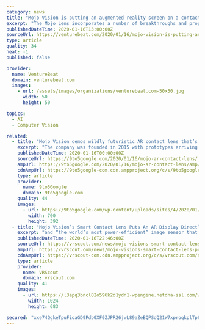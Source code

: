 ```yaml
---
category: news
title: "Mojo Vision is putting an augmented reality screen on a contact lens"
excerpt: "The Mojo Lens incorporates a number of breakthroughs and proprietary technologies, including the smallest and densest dynamic display ever made, the world’s most power-efficient image sensor optimized for computer vision, a custom wireless radio, and motion sensors for eyetracking and image stabilization. The Mojo Lens includes the Mojo ..."
publishedDateTime: 2020-01-16T13:00:00Z
sourceUrl: https://venturebeat.com/2020/01/16/mojo-vision-is-putting-an-augmented-reality-screen-on-a-contact-lens/
type: article
quality: 34
heat: -1
published: false

provider:
  name: VentureBeat
  domain: venturebeat.com
  images:
    - url: /assets/images/organizations/venturebeat.com-50x50.jpg
      width: 50
      height: 50

topics:
  - AI
  - Computer Vision

related:
  - title: "Mojo Vision demos wildly futuristic AR contact lens that’s ‘years away’"
    excerpt: "The company was founded in 2015 with prototypes arriving by 2017. Sometime during the 2020s, they hope to have a final feature set that includes a hi-res microLED display, fast wireless data, and battery power, as well as eye tracking and computer vision. The last two aspects would make for an eye-controlled UI, and fulfill that sci-fi vision ..."
    publishedDateTime: 2020-01-16T00:00:00Z
    sourceUrl: https://9to5google.com/2020/01/16/mojo-ar-contact-lens/
    ampUrl: https://9to5google.com/2020/01/16/mojo-ar-contact-lens/amp/
    cdnAmpUrl: https://9to5google-com.cdn.ampproject.org/c/s/9to5google.com/2020/01/16/mojo-ar-contact-lens/amp/
    type: article
    provider:
      name: 9to5Google
      domain: 9to5google.com
    quality: 44
    images:
      - url: https://9to5google.com/wp-content/uploads/sites/4/2020/01/mojo-ar-contact-lens-timeline.jpg?quality=82&strip=all&w=700
        width: 700
        height: 392
  - title: "Mojo Vision’s Smart Contact Lens Puts An AR Display Directly On Your Eyeball"
    excerpt: "and “the world’s most power-efficient” image sensor that’s been optimized specifically for computer vision, all adding up to what Mojo Vision claims is “the smallest and densest dynamic display ever made.” Although the device is still in its research and development phase—the company is currently performing clinical studies under ..."
    publishedDateTime: 2020-01-16T22:46:00Z
    sourceUrl: https://vrscout.com/news/mojo-visions-smart-contact-lens-puts-an-ar-display-directly-on-your-eyeball/
    ampUrl: https://vrscout.com/news/mojo-visions-smart-contact-lens-puts-an-ar-display-directly-on-your-eyeball/amp/
    cdnAmpUrl: https://vrscout-com.cdn.ampproject.org/c/s/vrscout.com/news/mojo-visions-smart-contact-lens-puts-an-ar-display-directly-on-your-eyeball/amp/
    type: article
    provider:
      name: VRScout
      domain: vrscout.com
    quality: 41
    images:
      - url: https://l3apq3bncl82o596k2d1ydn1-wpengine.netdna-ssl.com/wp-content/uploads/2020/01/MojoVision_1-1024x683.jpg
        width: 1024
        height: 683

secured: "xxe74QgkeTpuFioaGD9Pdb0XF0ZJPR26jwL89aZeBQPSdQ21W7xproqkplTp6isLdKpPf/oXre1r/WH2JZHQ7YijQrO9kwp+g4FmcIqrxwqLrnoxshqt5R1BvOcL6MBATRxCADcp9loZtg0rjI3cmgXC/TXcJsIHyYMrsfiwCz//aVA7VC2oqefjNI/35YCx0AcHoj7c374oWX2Sae3faREUCxo1sxAH7N6I/GLBqfPGSVi+6cazEOjjQH1IjzLmNsmisy3LweqnejpWTq+4cpqUuXpPSx0x2gReE4sYYeBGf8m+qPIuOsuoM2FlcwEw9V5dYx0RZGklFFiPuB7N8Dlb1qqNdP4rTBfoYBaR0URCvFJ500dcLiDBfW3BX+yPNqlR5JrydB6Pxyr5zvMxdI/FtCI2gMc4vR+amzQf/zNyPjA/DweXcK5qzBosAjIbT0SdSPJUj/M4YzQcWEQwCg==;JSyyMRir/0GEVTa28wdhfQ=="
---
```


